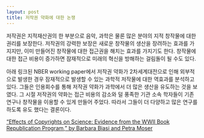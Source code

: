 ```yaml
---
layout: post
title: 저작권 약화에 대한 논쟁
---
```


저작권은 지적재산권의 한 부분으로 음악, 과학은 물론 많은 분야의 지적 창작물에 대한 권리를 보장한다. 저작권의 강력한 보장은 새로운 창작물의 생산을 장려하는 효과를 가지지만, 이미 만들어진 창작물에 대한 접근권을 해치는 효과를 가지기도 한다. 창작물에 대한 접근 비용이 증가하면 잠재적으로 미래의 혁신을 방해하는 걸림돌이 될 수도 있다.

아래 링크된 NBER working paper에서 저작권 약화가 2차세계대전으로 인해 외부적으로 발생한 경우 잠재적으로 발생할 수 있는 과학적 저작물에 대한 역효과를 분석하고 있다. 그들은 인용회수를 통해 저작권 약화가 과학에서 더 많은 생산을 유도하는 것을 보였다. 그 시절 저작권의 약화는 접근 비용의 감소와 덜 풍족한 기관 소속 학자들이 기존 연구나 창작물을 이용할 수 있게 만들어 주었다. 따라서 그들이 더 다양하고 많은 연구를 하도록 유도 했다는 결론이다.

 [“Effects of Copyrights on Science: Evidence from the WWII Book Republication Program,” by Barbara Biasi and Petra Moser](https://www.dropbox.com/s/3go6y47fplwt6nf/BRP.pdf?dl=0)

